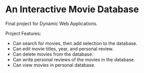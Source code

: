 # An Interactive Movie Database
Final project for Dynamic Web Applications.

Project Features:
- Can search for movies, then add selection to the database.
- Can edit movie titles, year, and personal review.
- Can delete movies from the database.
- Can write personal reviews of the movies in the database.
- Can view movies in personal database.
